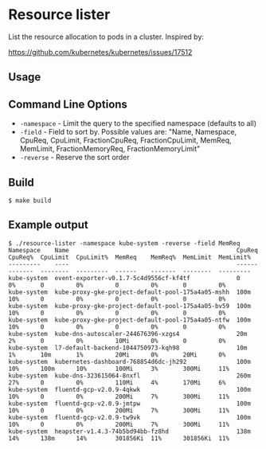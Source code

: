 Resource lister
================

List the resource allocation to pods in a cluster. Inspired by:

https://github.com/kubernetes/kubernetes/issues/17512

## Usage

## Command Line Options                                                                                                
* `-namespace` - Limit the query to the specified namespace (defaults to all)
* `-field` - Field to sort by. Possible values are: "Name, Namespace, CpuReq, CpuLimit, FractionCpuReq, FractionCpuLimit, MemReq, MemLimit, FractionMemoryReq, FractionMemoryLimit"
* `-reverse` - Reserve the sort order

## Build

```
$ make build
```

## Example output

```
$ ./resource-lister -namespace kube-system -reverse -field MemReq
Namespace    Name                                               CpuReq  CpuReq%  CpuLimit  CpuLimit%  MemReq    MemReq%  MemLimit  MemLimit%
---------    ----                                               ------  -------  --------  ---------  ------    -------  --------  ---------
kube-system  event-exporter-v0.1.7-5c4d9556cf-kf4tf             0       0%       0         0%         0         0%       0         0%
kube-system  kube-proxy-gke-project-default-pool-175a4a05-mshh  100m    10%      0         0%         0         0%       0         0%
kube-system  kube-proxy-gke-project-default-pool-175a4a05-bv59  100m    10%      0         0%         0         0%       0         0%
kube-system  kube-proxy-gke-project-default-pool-175a4a05-ntfw  100m    10%      0         0%         0         0%       0         0%
kube-system  kube-dns-autoscaler-244676396-xzgs4                20m     2%       0         0%         10Mi      0%       0         0%
kube-system  l7-default-backend-1044750973-kqh98                10m     1%       10m       1%         20Mi      0%       20Mi      0%
kube-system  kubernetes-dashboard-768854d6dc-jh292              100m    10%      100m      10%        100Mi     3%       300Mi     11%
kube-system  kube-dns-323615064-8nxfl                           260m    27%      0         0%         110Mi     4%       170Mi     6%
kube-system  fluentd-gcp-v2.0.9-4qkwk                           100m    10%      0         0%         200Mi     7%       300Mi     11%
kube-system  fluentd-gcp-v2.0.9-jmtpw                           100m    10%      0         0%         200Mi     7%       300Mi     11%
kube-system  fluentd-gcp-v2.0.9-tw9vk                           100m    10%      0         0%         200Mi     7%       300Mi     11%
kube-system  heapster-v1.4.3-74b5bd94bb-fz8hd                   138m    14%      138m      14%        301856Ki  11%      301856Ki  11%
```
